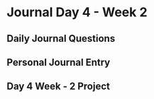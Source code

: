 # Journal Day 4 - Week 2

## Daily Journal Questions

## Personal Journal Entry


## Day 4 Week - 2 Project